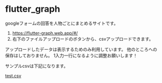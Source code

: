 # flutter_graph

googleフォームの回答を人物ごとにまとめるサイトです。

1. https://flutter-graph.web.app/#/
2. 右下のファイルアップロードのボタンから、csvアップロードできます。

アップロードしたデータは表示するためのみ利用しています。
他のところへの保存はしておりません。
1入力一行になるように調整お願いします！


サンプルcsvは下記になります。

[test.csv](https://github.com/kogepan159/flutter-graph/files/11415079/test.csv)
